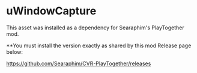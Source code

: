 # uWindowCapture

This asset was installed as a dependency for Searaphim's PlayTogether mod.

**You must install the version exactly as shared by this mod Release page below:

https://github.com/Searaphim/CVR-PlayTogether/releases